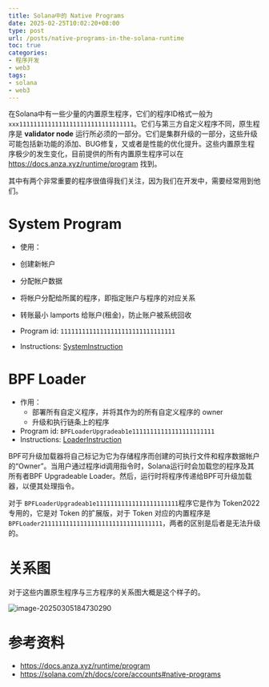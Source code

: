 ```yaml
---
title: Solana中的 Native Programs
date: 2025-02-25T10:02:20+08:00
type: post
url: /posts/native-programs-in-the-solana-runtime
toc: true
categories:
- 程序开发
- web3
tags:
- solana
- web3
---
```


在Solana中有一些少量的内置原生程序，它们的程序ID格式一般为 `xxx11111111111111111111111111111111`。它们与第三方自定义程序不同，原生程序是 **validator node** 运行所必须的一部分。它们是集群升级的一部分，这些升级可能包括新功能的添加、BUG修复，又或者是性能的优化提升。这些内置原生程序极少的发生变化，目前提供的所有内置原生程序可以在 https://docs.anza.xyz/runtime/program 找到。

其中有两个非常重要的程序很值得我们关注，因为我们在开发中，需要经常用到他们。



# System Program

- 使用：
 - 创建新帐户
 - 分配帐户数据
 - 将帐户分配给所属的程序，即指定账户与程序的对应关系
 - 转账最小 lamports 给账户(租金)，防止账户被系统回收

- Program id: `11111111111111111111111111111111`
- Instructions: [SystemInstruction](https://docs.rs/solana-program/2.2.0/solana_program/system_instruction/enum.SystemInstruction.html)



# BPF Loader

- 作用：
  - 部署所有自定义程序，并将其作为的所有自定义程序的 owner
  - 升级和执行链条上的程序
- Program id: `BPFLoaderUpgradeab1e11111111111111111111111`
- Instructions: [LoaderInstruction](https://docs.rs/solana-sdk/2.2.0/solana_sdk/loader_upgradeable_instruction/enum.UpgradeableLoaderInstruction.html)

BPF可升级加载器将自己标记为它为存储程序而创建的可执行文件和程序数据帐户的“Owner”。当用户通过程序id调用指令时，Solana运行时会加载您的程序及其所有者BPF Upgradeable Loader。然后，运行时将程序传递给BPF可升级加载器，以便其处理指令。

对于 `BPFLoaderUpgradeab1e11111111111111111111111`程序它是作为 Token2022 专用的，它是对 Token 的扩展版，对于 Token 对应的内置程序是 `BPFLoader2111111111111111111111111111111111`，两者的区别是后者是无法升级的。



# 关系图

对于这些内置原生程序与三方程序的关系图大概是这个样子的。

![image-20250305184730290](https://blog--static.oss-cn-shanghai.aliyuncs.com/uploads/2025/image-20250305184730290.png)



# 参考资料

- https://docs.anza.xyz/runtime/program
- https://solana.com/zh/docs/core/accounts#native-programs
